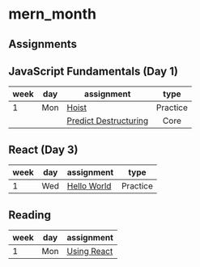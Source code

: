 # mern_month

## Assignments

## JavaScript Fundamentals (Day 1)


| week | day |  assignment                                                                                     | type     |
|------|-----|-------------------------------------------------------------------------------------------------|:--------:|
| 1    | Mon | [Hoist](https://github.com/tmax818/hoist-mern)                                                  | Practice |
|      |     | [Predict Destructuring](https://github.com/tmax818/predict-destructuring-mern)                  | Core     |




## React (Day 3)

| week | day |  assignment                                                                                     | type     |
|------|-----|-------------------------------------------------------------------------------------------------|:--------:|
| 1    | Wed | [Hello World](https://github.com/tmax818/first-react-mern)                                      | Practice |









## Reading

| week | day |  assignment                                                  |
|------|-----|--------------------------------------------------------------|
| 1    | Mon | [Using React](https://github.com/tmax818/using-react-mern)|